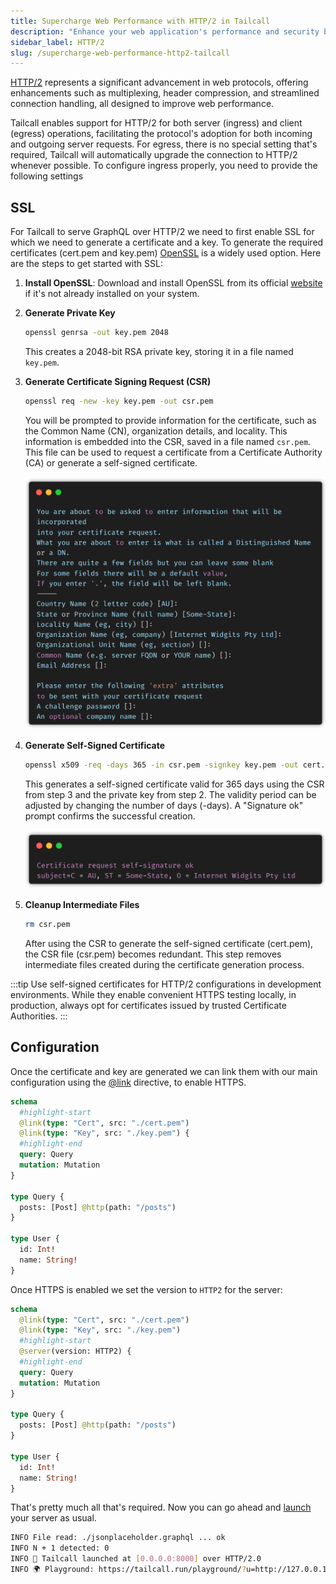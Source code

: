 ```yaml
---
title: Supercharge Web Performance with HTTP/2 in Tailcall
description: "Enhance your web application's performance and security by leveraging HTTP/2 with Tailcall. Learn how to enable HTTP/2 support for server and client operations, generate SSL certificates, and optimize your GraphQL API for faster, more efficient communication."
sidebar_label: HTTP/2
slug: /supercharge-web-performance-http2-tailcall
---
```


[HTTP/2](https://www.cloudflare.com/en-in/learning/performance/http2-vs-http1.1/) represents a significant advancement in web protocols, offering enhancements such as multiplexing, header compression, and streamlined connection handling, all designed to improve web performance.

Tailcall enables support for HTTP/2 for both server (ingress) and client (egress) operations, facilitating the protocol's adoption for both incoming and outgoing server requests. For egress, there is no special setting that's required, Tailcall will automatically upgrade the connection to HTTP/2 whenever possible. To configure ingress properly, you need to provide the following settings

## SSL

For Tailcall to serve GraphQL over HTTP/2 we need to first enable SSL for which we need to generate a certificate and a key. To generate the required certificates (cert.pem and key.pem) [OpenSSL](https://www.openssl.org/source/) is a widely used option. Here are the steps to get started with SSL:

1. **Install OpenSSL**: Download and install OpenSSL from its official [website](https://www.openssl.org/source/) if it's not already installed on your system.

2. **Generate Private Key**

   ```bash
   openssl genrsa -out key.pem 2048
   ```

   This creates a 2048-bit RSA private key, storing it in a file named `key.pem`.

3. **Generate Certificate Signing Request (CSR)**

   ```bash
   openssl req -new -key key.pem -out csr.pem
   ```

   You will be prompted to provide information for the certificate, such as the Common Name (CN), organization details, and locality. This information is embedded into the CSR, saved in a file named `csr.pem`. This file can be used to request a certificate from a Certificate Authority (CA) or generate a self-signed certificate.

   ![http2-csr.png](../static/images/docs/http2-csr.png)

4. **Generate Self-Signed Certificate**

   ```bash
   openssl x509 -req -days 365 -in csr.pem -signkey key.pem -out cert.pem
   ```

   This generates a self-signed certificate valid for 365 days using the CSR from step 3 and the private key from step 2. The validity period can be adjusted by changing the number of days (-days). A "Signature ok" prompt confirms the successful creation.

   ![http/2-cert.png](../static/images/docs/http2-cert.png)

5. **Cleanup Intermediate Files**

   ```bash
   rm csr.pem
   ```

   After using the CSR to generate the self-signed certificate (cert.pem), the CSR file (csr.pem) becomes redundant. This step removes intermediate files created during the certificate generation process.

:::tip
Use self-signed certificates for HTTP/2 configurations in development environments. While they enable convenient HTTPS testing locally, in production, always opt for certificates issued by trusted Certificate Authorities.
:::

## Configuration

Once the certificate and key are generated we can link them with our main configuration using the [@link](/docs/directives/#link-directive) directive, to enable HTTPS.

```graphql showLineNumbers
schema
  #highlight-start
  @link(type: "Cert", src: "./cert.pem")
  @link(type: "Key", src: "./key.pem") {
  #highlight-end
  query: Query
  mutation: Mutation
}

type Query {
  posts: [Post] @http(path: "/posts")
}

type User {
  id: Int!
  name: String!
}
```

Once HTTPS is enabled we set the version to `HTTP2` for the server:

```graphql showLineNumbers
schema
  @link(type: "Cert", src: "./cert.pem")
  @link(type: "Key", src: "./key.pem")
  #highlight-start
  @server(version: HTTP2) {
  #highlight-end
  query: Query
  mutation: Mutation
}

type Query {
  posts: [Post] @http(path: "/posts")
}

type User {
  id: Int!
  name: String!
}
```

That's pretty much all that's required. Now you can go ahead and [launch](/docs/getting-started-with-graphql-using-tailcall/#starting-the-tailcall-server) your server as usual.

```bash
INFO File read: ./jsonplaceholder.graphql ... ok
INFO N + 1 detected: 0
INFO 🚀 Tailcall launched at [0.0.0.0:8000] over HTTP/2.0
INFO 🌍 Playground: https://tailcall.run/playground/?u=http://127.0.0.1:8000/graphql
```

